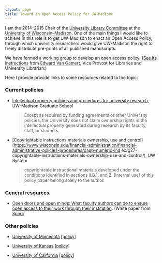 ```yaml
---
layout: page
title: Toward an Open Access Policy for UW-Madison
---
```


I am the 2014&ndash;2015 Chair of the
[University Library Committee](https://www.library.wisc.edu/about/university-library-committee/)
at the [University of Wisconsin&ndash;Madison](http://www.wisc.edu).
One of the main things I would like to achieve in this role is to get
UW-Madison to enact an Open Access Policy, through which university
researchers would give UW-Madison the right to freely distribute
pre-prints of all published manuscripts.

We have formed a working group to develop an open access
policy. ([See its instructions](../assets/OAWG_Charge_112014pdf.pdf)
from
[Edward Van Gemert](http://www.library.wisc.edu/about/directory/staff/Edward-Van-Gemert/),
Vice Provost for Libraries and University Librarian.)

Here I provide provide links to some resources related to the topic.

### Current policies

- [Intellectual property policies and procedures for university research](https://kb.wisc.edu/images/group156/32996/12.15IntellectualPropertyPoliciesandProceduresforUniversityResearch.pdf),
  UW-Madison Graduate School

  > Except as required by funding agreements or other University policies, the University
  > does not claim ownership rights in the intellectual property generated during research by
  > its faculty, staff, or students.

- [Copyrightable instructions materials ownership, use and control](https://www.wisconsin.edu/financial-administration/financial-administrative-policies-procedures/gapp-numeric-ind
ex/g27-copyrightable-instructions-materials-ownership-use-and-control/),
  UW System

  > copyrightable instructional materials developed under the
  > conditions identified in sections II.B.1. and 2. [Internal use] of
  > this policy paper belong solely to the author.

### General resources

- [Open doors and open minds: What faculty authors can do to ensure open access to their work through their institution](http://www.sciencecommons.org/wp-content/uploads/opendoors_v1.pdf). (White paper from [Sparc](http://www.sparc.arl.org/)

### Other policies

- [University of Minnesota](https://www.lib.umn.edu/openaccess) \[[policy](http://www.policy.umn.edu/Policies/Research/SCHOLARLYARTICLES.html)\]

- [University of Kansas](http://openaccess.ku.edu/) \[[policy](http://policy.ku.edu/governance/open-access-policy)\]

- [University of California](http://osc.universityofcalifornia.edu/open-access-policy/)
  \[[policy](http://osc.universityofcalifornia.edu/open-access-policy/policy-text/)\]
